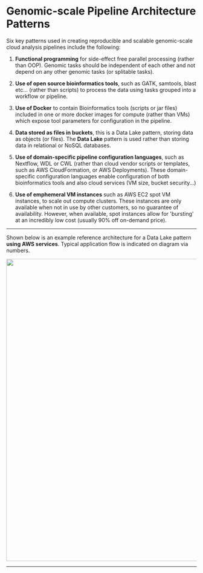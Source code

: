 # Genomic-scale Pipeline Architecture Patterns

Six key patterns used in creating reproducible and scalable genomic-scale cloud analysis pipelines include the following:

1. **Functional programming** for side-effect free parallel processing (rather than OOP). Genomic tasks should be independent of each other and not depend on any other genomic tasks (or splitable tasks).

2. **Use of open source bioinformatics tools**, such as GATK, samtools, blast etc... (rather than scripts) to process the data using tasks grouped into a workflow or pipeline.

3. **Use of Docker** to contain Bioinformatics tools (scripts or jar files) included in one or more docker images for compute (rather than VMs) which expose tool parameters for configuration in the pipeline.

4. **Data stored as files in buckets**, this is a Data Lake pattern, storing data as objects (or files). The **Data Lake** pattern is used rather than storing data in relational or NoSQL databases. 

5. **Use of domain-specific pipeline configuration languages**, such as Nextflow, WDL or CWL (rather than cloud vendor scripts or templates, such as AWS CloudFormation, or AWS Deployments). These domain-specific configuration languages enable configuration of both bioinformatics tools and also cloud services (VM size, bucket security...) 

6. **Use of emphemeral VM instances** such as AWS EC2 spot VM instances, to scale out compute clusters.  These instances are only available when not in use by other customers, so no guarantee of availability.  However, when available, spot instances allow for 'bursting' at an incredibly low cost (usually 90% off on-demand price).

----
Shown below is an example reference architecture for a Data Lake pattern **using AWS services**.  Typical application flow is indicated on diagram via numbers.
  

<img src="https://github.com/lynnlangit/aws-for-bioinformatics/blob/main/7_REF_Info/images/aws-genomics-arch.png" width=800>

---
